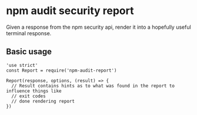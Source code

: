 
# npm audit security report

Given a response from the npm security api, render it into a hopefully useful terminal response.


## Basic usage

```
'use strict'
const Report = require('npm-audit-report')

Report(response, options, (result) => {
  // Result contains hints as to what was found in the report to influence things like
  // exit codes
  // done rendering report
})
```
